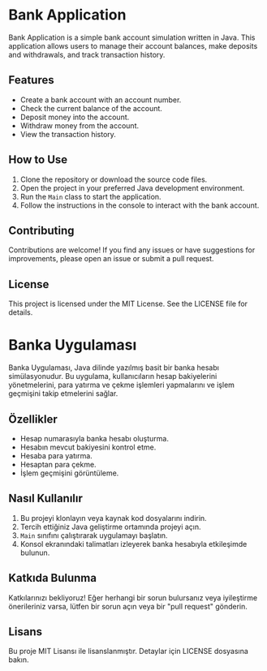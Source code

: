 # Bank Application

Bank Application is a simple bank account simulation written in Java. This application allows users to manage their account balances, make deposits and withdrawals, and track transaction history.

## Features

- Create a bank account with an account number.
- Check the current balance of the account.
- Deposit money into the account.
- Withdraw money from the account.
- View the transaction history.

## How to Use

1. Clone the repository or download the source code files.
2. Open the project in your preferred Java development environment.
3. Run the `Main` class to start the application.
4. Follow the instructions in the console to interact with the bank account.

## Contributing
Contributions are welcome! If you find any issues or have suggestions for improvements, please open an issue or submit a pull request.

## License
This project is licensed under the MIT License. See the LICENSE file for details.


# Banka Uygulaması

Banka Uygulaması, Java dilinde yazılmış basit bir banka hesabı simülasyonudur. Bu uygulama, kullanıcıların hesap bakiyelerini yönetmelerini, para yatırma ve çekme işlemleri yapmalarını ve işlem geçmişini takip etmelerini sağlar.

## Özellikler

- Hesap numarasıyla banka hesabı oluşturma.
- Hesabın mevcut bakiyesini kontrol etme.
- Hesaba para yatırma.
- Hesaptan para çekme.
- İşlem geçmişini görüntüleme.

## Nasıl Kullanılır

1. Bu projeyi klonlayın veya kaynak kod dosyalarını indirin.
2. Tercih ettiğiniz Java geliştirme ortamında projeyi açın.
3. `Main` sınıfını çalıştırarak uygulamayı başlatın.
4. Konsol ekranındaki talimatları izleyerek banka hesabıyla etkileşimde bulunun.



## Katkıda Bulunma
Katkılarınızı bekliyoruz! Eğer herhangi bir sorun bulursanız veya iyileştirme önerileriniz varsa, lütfen bir sorun açın veya bir "pull request" gönderin.

## Lisans
Bu proje MIT Lisansı ile lisanslanmıştır. Detaylar için LICENSE dosyasına bakın.
